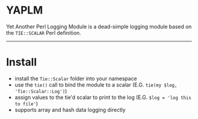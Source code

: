 # YAPLM
Yet Another Perl Logging Module is a dead-simple logging module based on the `TIE::SCALAR` Perl definition.

-- --

# Install
* install the `Tie::Scalar` folder into your namespace
* use the `tie()` call to bind the module to a scalar (E.G. `tie(my $log, 'Tie::Scalar::Log')`)
* assign values to the tie'd scalar to print to the log (E.G. `$log = 'log this to file'`)
* supports array and hash data logging directly
